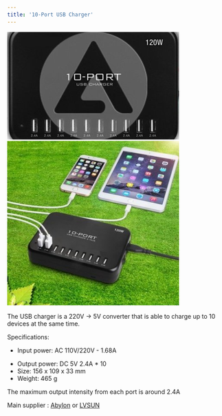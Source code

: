 ```yaml
---
title: '10-Port USB Charger'
---
```


![](chargeur-10-ports-usb-24a.jpg) ![](chargeur-10-ports-usb-24a2.jpg)

The USB charger is a 220V -> 5V converter that is able to charge up to 10 devices at the same time. 

Specifications:
- Input power: AC 110V/220V - 1.68A
* Output power: DC 5V 2.4A * 10
* Size: 156 x 109 x 33 mm
* Weight: 465 g

The maximum output intensity from each port is around 2.4A 

Main supplier : [Abylon](http://www.abylon.fr/) or [LVSUN](http://www.enlvsun.com/Products/120W10PortUSBcharger.html)